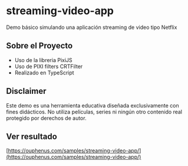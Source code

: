 # streaming-video-app
Demo básico simulando una aplicación streaming de video tipo Netflix

## Sobre el Proyecto
* Uso de la libreria PixiJS
* Uso de PIXI filters CRTFilter
* Realizado en TypeScript

## Disclaimer
Este demo es una herramienta educativa diseñada exclusivamente con fines didácticos. No utiliza películas, series ni ningún otro contenido real protegido por derechos de autor.

## Ver resultado
[https://ouphenus.com/samples/streaming-video-app/](https://ouphenus.com/samples/streaming-video-app/)
